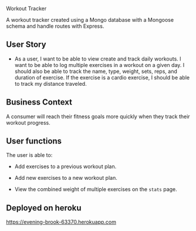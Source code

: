 Workout Tracker

A workout tracker created using a Mongo database with a Mongoose schema and handle routes with Express.

## User Story

* As a user, I want to be able to view create and track daily workouts. I want to be able to log multiple exercises in a workout on a given day. I should also be able to track the name, type, weight, sets, reps, and duration of exercise. If the exercise is a cardio exercise, I should be able to track my distance traveled.

## Business Context

A consumer will reach their fitness goals more quickly when they track their workout progress.

## User functions

The user is able to:

  * Add exercises to a previous workout plan.

  * Add new exercises to a new workout plan.

  * View the combined weight of multiple exercises on the `stats` page.
  
 ## Deployed on heroku
 
 https://evening-brook-63370.herokuapp.com
